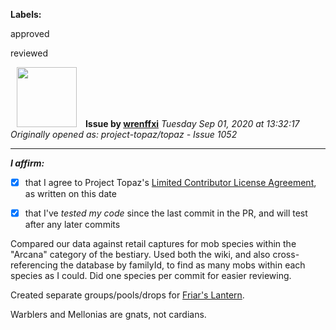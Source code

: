 **Labels:**

approved

reviewed



<a href="https://github.com/wrenffxi"><img src="https://avatars1.githubusercontent.com/u/21246949?v=4" width="96" height="96" hspace="10"></img></a> **Issue by [wrenffxi](https://github.com/wrenffxi)**
_Tuesday Sep 01, 2020 at 13:32:17_
_Originally opened as: project-topaz/topaz - Issue 1052_

----

<!-- place 'x' mark between square [] brackets to affirm: -->
**_I affirm:_**
- [x] that I agree to Project Topaz's [Limited Contributor License Agreement](http://project-topaz.com/blob/release/CONTRIBUTOR_AGREEMENT.md), as written on this date
- [x] that I've _tested my code_ since the last commit in the PR, and will test after any later commits

Compared our data against retail captures for mob species within the "Arcana" category of the bestiary.  Used both the wiki, and also cross-referencing the database by familyId, to find as many mobs within each species as I could.  Did one species per commit for easier reviewing.

Created separate groups/pools/drops for [Friar's Lantern](https://ffxiclopedia.fandom.com/wiki/Friar%27s_Lantern).

Warblers and Mellonias are gnats, not cardians.
